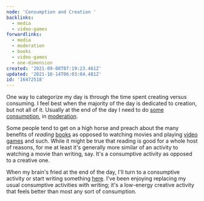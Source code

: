 ```yaml
---
node: 'Consumption and Creation '
backlinks:
  - media
  - video-games
forwardlinks:
  - media
  - moderation
  - books
  - video-games
  - one-dimension
created: '2021-09-08T07:19:23.461Z'
updated: '2021-10-14T06:03:04.481Z'
id: '16472518'
---
```

One way to categorize my day is through the time spent  creating versus consuming. I feel best when the majority of the day is dedicated to creation, but not all of it. Usually at the end of the day I need to do [some consumption](media.md), in [moderation](moderation.md). 

Some people tend to get on a high horse and preach about the many benefits of *reading* [books](books.md) as opposed to watching movies and playing [video games](video-games.md) and such. While it might be true that reading is good for a whole host of reasons, for me at least it's generally more similar of an activity to watching a movie than writing, say. It's a consumptive activity as opposed to a creative one. 

When my brain's fried at the end of the day, I'll turn to a consumptive activity or start writing something [here](one-dimension.md). I've been enjoying replacing my usual consumptive activities with writing; it's a low-energy creative activity that feels better than most any sort of consumption.   

